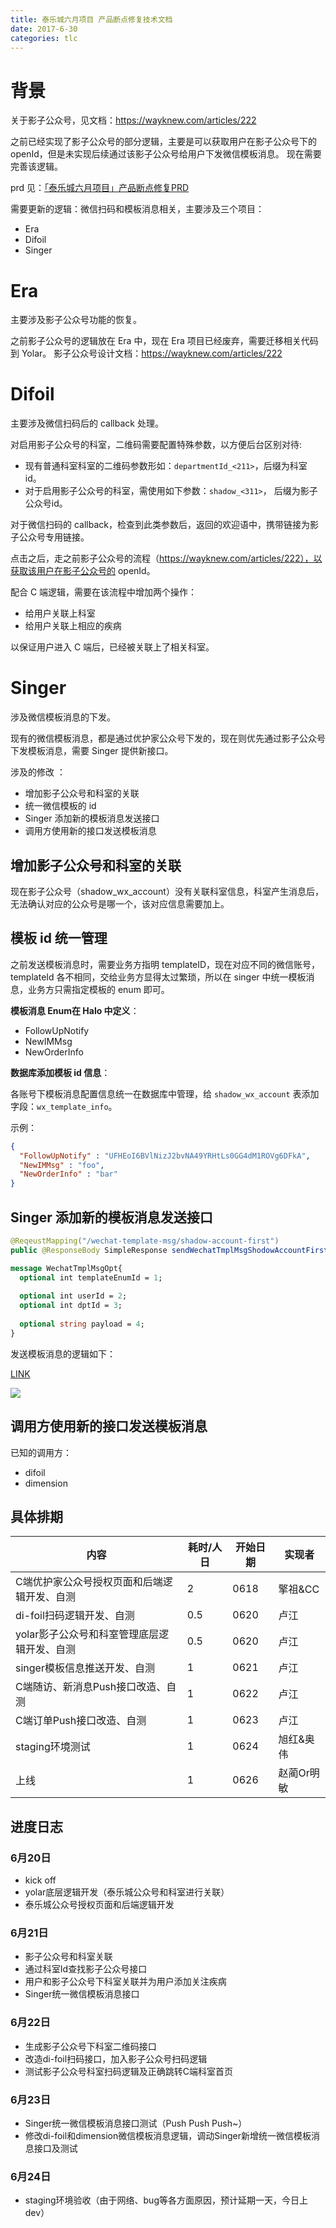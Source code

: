 ```yaml
---
title: 泰乐城六月项目 产品断点修复技术文档
date: 2017-6-30
categories: tlc
---
```


# 背景

关于影子公众号，见文档：https://wayknew.com/articles/222

之前已经实现了影子公众号的部分逻辑，主要是可以获取用户在影子公众号下的 openId，但是未实现后续通过该影子公众号给用户下发微信模板消息。
现在需要完善该逻辑。

prd 见：[「泰乐城六月项目」产品断点修复PRD](https://wayknew.com/articles/264)

需要更新的逻辑：微信扫码和模板消息相关，主要涉及三个项目：

- Era
- Difoil
- Singer

# Era

主要涉及影子公众号功能的恢复。


之前影子公众号的逻辑放在 Era 中，现在 Era 项目已经废弃，需要迁移相关代码到 Yolar。
影子公众号设计文档：https://wayknew.com/articles/222

# Difoil

主要涉及微信扫码后的 callback 处理。



对启用影子公众号的科室，二维码需要配置特殊参数，以方便后台区别对待:

- 现有普通科室科室的二维码参数形如：`departmentId_<211>`，后缀为科室 id。
- 对于启用影子公众号的科室，需使用如下参数：`shadow_<311>`， 后缀为影子公众号id。

对于微信扫码的 callback，检查到此类参数后，返回的欢迎语中，携带链接为影子公众号专用链接。

点击之后，走之前影子公众号的流程（https://wayknew.com/articles/222），以获取该用户在影子公众号的 openId。



配合 C 端逻辑，需要在该流程中增加两个操作：

- 给用户关联上科室
- 给用户关联上相应的疾病

以保证用户进入 C 端后，已经被关联上了相关科室。

# Singer

涉及微信模板消息的下发。



现有的微信模板消息，都是通过优护家公众号下发的，现在则优先通过影子公众号下发模板消息，需要 Singer 提供新接口。

涉及的修改 ：

- 增加影子公众号和科室的关联
- 统一微信模板的 id
- Singer 添加新的模板消息发送接口
- 调用方使用新的接口发送模板消息

## 增加影子公众号和科室的关联

现在影子公众号（shadow_wx_account）没有关联科室信息，科室产生消息后，无法确认对应的公众号是哪一个，该对应信息需要加上。

## 模板 id 统一管理

之前发送模板消息时，需要业务方指明 templateID，现在对应不同的微信账号，templateId 各不相同，交给业务方显得太过繁琐，所以在 singer 中统一模板消息，业务方只需指定模板的 enum 即可。

**模板消息 Enum在 Halo 中定义**：

- FollowUpNotify
- NewIMMsg
- NewOrderInfo



**数据库添加模板 id 信息**：

各账号下模板消息配置信息统一在数据库中管理，给 `shadow_wx_account` 表添加字段：`wx_template_info`。

示例：

```json
{
  "FollowUpNotify" : "UFHEoI6BVlNizJ2bvNA49YRHtLs0GG4dM1ROVg6DFkA",
  "NewIMMsg" : "foo",
  "NewOrderInfo" : "bar"
}
```

## Singer 添加新的模板消息发送接口

```java
@ReqeustMapping("/wechat-template-msg/shadow-account-first")
public @ResponseBody SimpleResponse sendWechatTmplMsgShodowAccountFirst(@RequestBody WechatTmplMsgOpt msgOpt){}
```

```protobuf
message WechatTmplMsgOpt{
  optional int templateEnumId = 1;
  
  optional int userId = 2;
  optional int dptId = 3;
  
  optional string payload = 4;
}
```

发送模板消息的逻辑如下：

[LINK](https://www.processon.com/view/link/59425f9fe4b04d4c799d1c7c)

![](https://ws3.sinaimg.cn/large/006tNc79gy1fgniblha12j30fx0mi3zm.jpg)

## 调用方使用新的接口发送模板消息

已知的调用方：

- difoil
- dimension

## 具体排期

| 内容   | 耗时/人日   | 开始日期   | 实现者|
| ---- | ---- | ---- | ---- |
| C端优护家公众号授权页面和后端逻辑开发、自测   | 2 | 0618 |  擎祖&CC    |
| di-foil扫码逻辑开发、自测	   | 0.5 | 0620 |  卢江    |
| yolar影子公众号和科室管理底层逻辑开发、自测   | 0.5 | 0620 |  卢江    |
| singer模板信息推送开发、自测   | 1 | 0621 |  卢江    |
| C端随访、新消息Push接口改造、自测   | 1 | 0622 |  卢江    |
| C端订单Push接口改造、自测   | 1 | 0623 |  卢江    |
| staging环境测试   | 1 | 0624 |  旭红&奥伟    |
| 上线   | 1 | 0626 |  赵蔺Or明敏    |


## 进度日志

### 6月20日

- kick off
- yolar底层逻辑开发（泰乐城公众号和科室进行关联）
- 泰乐城公众号授权页面和后端逻辑开发

### 6月21日

- 影子公众号和科室关联
- 通过科室Id查找影子公众号接口
- 用户和影子公众号下科室关联并为用户添加关注疾病
- Singer统一微信模板消息接口

### 6月22日

- 生成影子公众号下科室二维码接口
- 改造di-foil扫码接口，加入影子公众号扫码逻辑
- 测试影子公众号科室扫码逻辑及正确跳转C端科室首页

### 6月23日

- Singer统一微信模板消息接口测试（Push Push Push~）
- 修改di-foil和dimension微信模板消息逻辑，调动Singer新增统一微信模板消息接口及测试

### 6月24日
- staging环境验收（由于网络、bug等各方面原因，预计延期一天，今日上dev）

